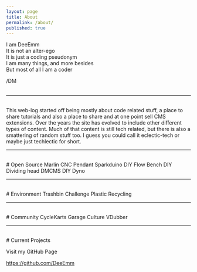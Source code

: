```yaml
---
layout: page
title: About
permalink: /about/
published: true
---
```


I am DeeEmm  
It is not an alter-ego  
It is just a coding pseudonym  
I am many things, and more besides   
But most of all I am a coder  

/DM  
<br>

---
<br>
This web-log started off being mostly about code related stuff, a place to share tutorials and also a place to share and at one point sell CMS extensions. Over the years the site has evolved to include other different types of content. Much of that content is still tech related, but there is also a smattering of random stuff too. I guess you could call it eclectic-tech or maybe just techlectic for short.
<br>

---
<br>
# Open Source
Marlin CNC Pendant  
Sparkduino  
DIY Flow Bench   
DIY Dividing head  
DMCMS  
DIY Dyno  
<br>

---
<br>
# Environment 
Trashbin Challenge  
Plastic Recycling  
<br>

---
<br>
# Community
CycleKarts  
Garage Culture  
VDubber  
<br>

---
<br>
# Current Projects
 
Visit my GitHub Page


<a href="https://github.com/DeeEmm">https://github.com/DeeEmm</a>
